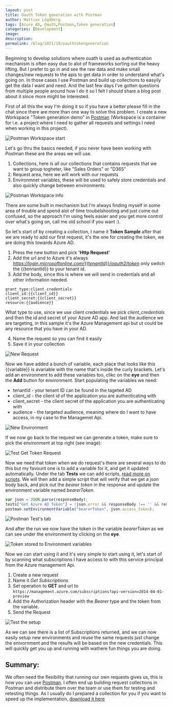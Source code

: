 ```yaml
---
layout: post
title: Oauth Token generation with Postman
author: Mattias Lögdberg
tags: [Azure AD, Oauth,Postman,Token generation]
categories: [Development]
image: 
description: 
permalink: /blog/2021/10/oauthtokengeneration
---
```


Beginning to develop solutions where ouath is used as authentication mechanism is often easy due to alot of frameworks sorting out the heavy lifting. But I prefer to go in and see the raw data and make small changes/new requests to the apis to get data in order to understand what's going on. In those cases I use Postman and build up collections to easyily get the data I want and need. And the last few days I've gotten questions from multiple people around how I do it so I felt I should share a blog post about it since more might be interested.

First of all this the way I'm doing it so if you have a better please fill in the chat since there are more than one way to solve this problem.
I create a new Workspace "Token generation demo" in [Postman](https://www.postman.com/) (Workspace is a container for i.e. a project where I need to gather all requests and settings I need when working in this project).

![Postman Workspace start](/assets/uploads/2021/10/tokengeneration/newworkspace.png)

Let's go thru the basics needed, if you never have been working with Postman these are the areas we will use.
1) Collections, here is all our collections that contains requests that we want to group togheter, like "Sales Orders" or "D365"
2) Request area, here we will work with our requests
3) Environmnet variables, these will be used to safely store credentials and also quickly change between environments

![Postman Workspace info](/assets/uploads/2021/10/tokengeneration/newworkspace_withnumbers.png)

There are some built in mechanism but I'm always finding myself in some area of trouble and spend alot of time troubelshooting and just come out confused, so the approach I'm using feels easier and you get more control over what's going on, call me old school if you want :).

So let's start of by creating a collection, I name it **Token Sample** after that we are ready to add our first request, it's the one for creating the token, we are doing this towards Azure AD.
1) Press the new button and pick **'Http Request'**
2) Add the url and to Azure it's always *https://login.microsoftonline.com/{{tenantId}}/oauth2/token* only switch the {{tennantId}} to your tenant id.
3) Add the body, since this is where we will send in credentials and all other information needed.
```
grant_type:client_credentials
client_id:{{client_id}}
client_secret:{{client_secret}}
resource:{{audience}}
```
What type to use, since we use client credentials we pick *client_credentials* and then the id and secret of your Azure AD app. And last the audience we are targeting, in this sample it's the Azure Management api but ut could be any resource that you have in your AD.

4) Name the request so you can find it easily
5) Save it in your collection 

![New Request](/assets/uploads/2021/10/tokengeneration/postman_new_gettoken_request.png)

Now we have added a bunch of variable, each place that looks like this {{variable}} is avariable with the name that's inside the curly brackets. Let's add an environment to add these variables too, clikc on the **eye** and then the **Add** button for environment. Start populating the variables we need:
* tenantId - your tenant ID can be found in the tageted AD
* client_id - the client id of the application you are authenticating with
* client_secret - the client secret of the application you are authenticating with
* audience - the targeted audience, meaning where do I want to have access, in my case to the Managemet Api.

![New Environment](/assets/uploads/2021/10/tokengeneration/postman_new_environment.png)

If we now go back to the request we can generate a token, make sure to pick the environment at top right (see image):

![Test Get Token Request](/assets/uploads/2021/10/tokengeneration/postman_test_get_token.png)

Now we need that token when we do request's there are several ways to do this but my favourit one is to add a variable for it, and get it updated automatically. Under the tab **Tests** we can add scripts, [read more on scripts](https://learning.postman.com/docs/writing-scripts/test-scripts/). We will then add a simple script that will verify that we get a json body back, and pick out the *bearer token* in the response and update the environment variable named *bearerToken*.

```javascript
var json = JSON.parse(responseBody);
tests["Get Azure AD Token"] = !json.error && responseBody !== '' && responseBody !== '{}' && json.access_token !== '';
postman.setEnvironmentVariable("bearerToken", json.access_token);
```

![Postman Test's tab](/assets/uploads/2021/10/tokengeneration/postman_teststab.png)

And after the run we now have the token in the variable *bearerToken* as we can see under the environment by clicking on the **eye**.

![Token stored to Environment variables](/assets/uploads/2021/10/tokengeneration/postman_teststab_with_environment.png)

Now we can start using it and it's very simple to start using it, let's start of by scanning what subscriptions I have access to with this service principal from the Azure management Api.

1) Create a new request
2) Name it *Get Subscriptions*
3) Set operation to **GET** and url to ```https://management.azure.com/subscriptions?api-version=2014-04-01-preview```
4) Add the Authorization header with the *Bearer* type and the token from the variable.
5) Send the Request

![Test the setup](/assets/uploads/2021/10/tokengeneration/postman_request_copmpleted.png)

As we can see there is a list of Subscriptions returned, and we can now easily setup new environments and reuse the same requests just change the enivornment and the results will be based on the new credentials. This will quickly get you up and running with wathere fun things you are doing.

## Summary:
We often need the flexibility that running our own requests gives us, this is how you can use [Postman](https://www.postman.com/). I often end up building request collections in Postman and distribute them over the team or use them for testing and retesting things. As I usually do I prepared a collection for you if you want to speed up the implementation, [download it here](../assets/uploads/2021/10/tokengeneration/Token%20Sample.postman_collection.json)